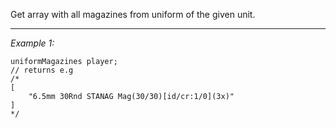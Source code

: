 Get array with all magazines from uniform of the given unit.


---
*Example 1:*
```sqf
uniformMagazines player;
// returns e.g
/*
[
	"6.5mm 30Rnd STANAG Mag(30/30)[id/cr:1/0](3x)"
]
*/
```